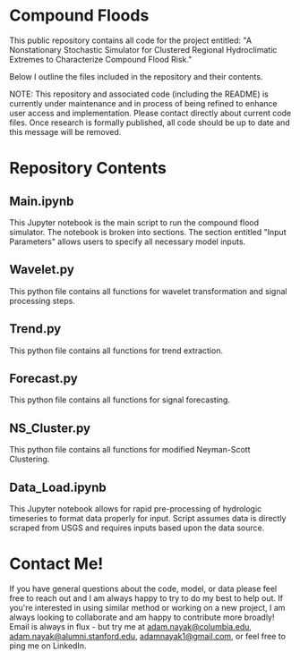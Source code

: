 # Compound Floods
This public repository contains all code for the project entitled: "A Nonstationary Stochastic Simulator for Clustered Regional Hydroclimatic Extremes to Characterize Compound Flood Risk."

Below I outline the files included in the repository and their contents. 

NOTE: This repository and associated code (including the README) is currently under maintenance and in process of being refined to enhance user access and implementation. Please contact directly about current code files. Once research is formally published, all code should be up to date and this message will be removed.

# Repository Contents

## Main.ipynb
This Jupyter notebook is the main script to run the compound flood simulator. The notebook is broken into sections. The section entitled "Input Parameters" allows users to specify all necessary model inputs.

## Wavelet.py
This python file contains all functions for wavelet transformation and signal processing steps.

## Trend.py
This python file contains all functions for trend extraction.

## Forecast.py
This python file contains all functions for signal forecasting.

## NS_Cluster.py
This python file contains all functions for modified Neyman-Scott Clustering.

## Data_Load.ipynb
This Jupyter notebook allows for rapid pre-processing of hydrologic timeseries to format data properly for input. Script assumes data is directly scraped from USGS and requires inputs based upon the data source.

# Contact Me!
If you have general questions about the code, model, or data please feel free to reach out and I am always happy to try to do my best to help out. If you're interested in using similar method or working on a new project, I am always looking to collaborate and am happy to contribute more broadly! Email is always in flux - but try me at adam.nayak@columbia.edu, adam.nayak@alumni.stanford.edu, adamnayak1@gmail.com, or feel free to ping me on LinkedIn.
